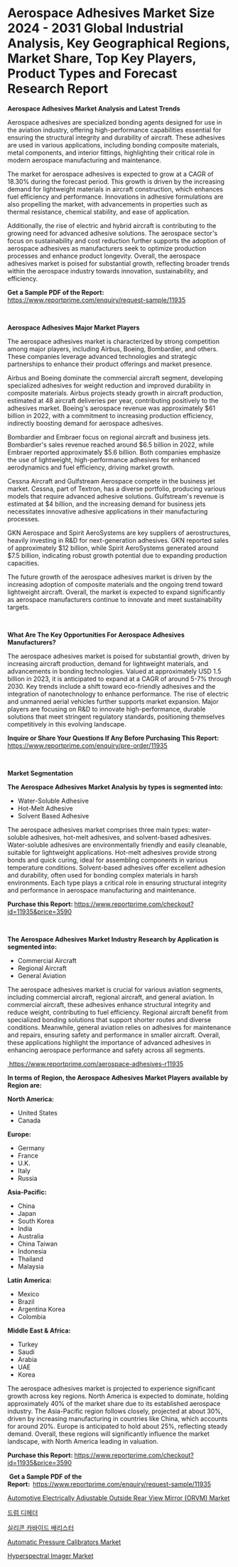 <p><h1>Aerospace Adhesives Market Size 2024 - 2031 Global Industrial Analysis, Key Geographical Regions, Market Share, Top Key Players, Product Types and Forecast Research Report</h1></p><p><strong>Aerospace Adhesives Market Analysis and Latest Trends</strong></p>
<p><p>Aerospace adhesives are specialized bonding agents designed for use in the aviation industry, offering high-performance capabilities essential for ensuring the structural integrity and durability of aircraft. These adhesives are used in various applications, including bonding composite materials, metal components, and interior fittings, highlighting their critical role in modern aerospace manufacturing and maintenance.</p><p>The market for aerospace adhesives is expected to grow at a CAGR of 18.30% during the forecast period. This growth is driven by the increasing demand for lightweight materials in aircraft construction, which enhances fuel efficiency and performance. Innovations in adhesive formulations are also propelling the market, with advancements in properties such as thermal resistance, chemical stability, and ease of application.</p><p>Additionally, the rise of electric and hybrid aircraft is contributing to the growing need for advanced adhesive solutions. The aerospace sector's focus on sustainability and cost reduction further supports the adoption of aerospace adhesives as manufacturers seek to optimize production processes and enhance product longevity. Overall, the aerospace adhesives market is poised for substantial growth, reflecting broader trends within the aerospace industry towards innovation, sustainability, and efficiency.</p></p>
<p><strong>Get a Sample PDF of the Report:&nbsp;</strong> <a href="https://www.reportprime.com/enquiry/request-sample/11935">https://www.reportprime.com/enquiry/request-sample/11935</a></p>
<p>&nbsp;</p>
<p><strong>Aerospace Adhesives Major Market Players</strong></p>
<p><p>The aerospace adhesives market is characterized by strong competition among major players, including Airbus, Boeing, Bombardier, and others. These companies leverage advanced technologies and strategic partnerships to enhance their product offerings and market presence. </p><p>Airbus and Boeing dominate the commercial aircraft segment, developing specialized adhesives for weight reduction and improved durability in composite materials. Airbus projects steady growth in aircraft production, estimated at 48 aircraft deliveries per year, contributing positively to the adhesives market. Boeing's aerospace revenue was approximately $61 billion in 2022, with a commitment to increasing production efficiency, indirectly boosting demand for aerospace adhesives.</p><p>Bombardier and Embraer focus on regional aircraft and business jets. Bombardier's sales revenue reached around $6.5 billion in 2022, while Embraer reported approximately $5.6 billion. Both companies emphasize the use of lightweight, high-performance adhesives for enhanced aerodynamics and fuel efficiency, driving market growth.</p><p>Cessna Aircraft and Gulfstream Aerospace compete in the business jet market. Cessna, part of Textron, has a diverse portfolio, producing various models that require advanced adhesive solutions. Gulfstream's revenue is estimated at $4 billion, and the increasing demand for business jets necessitates innovative adhesive applications in their manufacturing processes.</p><p>GKN Aerospace and Spirit AeroSystems are key suppliers of aerostructures, heavily investing in R&D for next-generation adhesives. GKN reported sales of approximately $12 billion, while Spirit AeroSystems generated around $7.5 billion, indicating robust growth potential due to expanding production capacities.</p><p>The future growth of the aerospace adhesives market is driven by the increasing adoption of composite materials and the ongoing trend toward lightweight aircraft. Overall, the market is expected to expand significantly as aerospace manufacturers continue to innovate and meet sustainability targets.</p></p>
<p>&nbsp;</p>
<p><strong>What Are The Key Opportunities For Aerospace Adhesives Manufacturers?</strong></p>
<p><p>The aerospace adhesives market is poised for substantial growth, driven by increasing aircraft production, demand for lightweight materials, and advancements in bonding technologies. Valued at approximately USD 1.5 billion in 2023, it is anticipated to expand at a CAGR of around 5-7% through 2030. Key trends include a shift toward eco-friendly adhesives and the integration of nanotechnology to enhance performance. The rise of electric and unmanned aerial vehicles further supports market expansion. Major players are focusing on R&D to innovate high-performance, durable solutions that meet stringent regulatory standards, positioning themselves competitively in this evolving landscape.</p></p>
<p><strong>Inquire or Share Your Questions If Any Before Purchasing This Report:</strong> <a href="https://www.reportprime.com/enquiry/pre-order/11935">https://www.reportprime.com/enquiry/pre-order/11935</a></p>
<p>&nbsp;</p>
<p><strong>Market Segmentation</strong></p>
<p><strong>The Aerospace Adhesives Market Analysis by types is segmented into:</strong></p>
<p><ul><li>Water-Soluble Adhesive</li><li>Hot-Melt Adhesive</li><li>Solvent Based Adhesive</li></ul></p>
<p><p>The aerospace adhesives market comprises three main types: water-soluble adhesives, hot-melt adhesives, and solvent-based adhesives. Water-soluble adhesives are environmentally friendly and easily cleanable, suitable for lightweight applications. Hot-melt adhesives provide strong bonds and quick curing, ideal for assembling components in various temperature conditions. Solvent-based adhesives offer excellent adhesion and durability, often used for bonding complex materials in harsh environments. Each type plays a critical role in ensuring structural integrity and performance in aerospace manufacturing and maintenance.</p></p>
<p><strong>Purchase this Report:&nbsp;</strong><a href="https://www.reportprime.com/checkout?id=11935&price=3590">https://www.reportprime.com/checkout?id=11935&price=3590</a></p>
<p>&nbsp;</p>
<p><strong>The Aerospace Adhesives Market Industry Research by Application is segmented into:</strong></p>
<p><ul><li>Commercial Aircraft</li><li>Regional Aircraft</li><li>General Aviation</li></ul></p>
<p><p>The aerospace adhesives market is crucial for various aviation segments, including commercial aircraft, regional aircraft, and general aviation. In commercial aircraft, these adhesives enhance structural integrity and reduce weight, contributing to fuel efficiency. Regional aircraft benefit from specialized bonding solutions that support shorter routes and diverse conditions. Meanwhile, general aviation relies on adhesives for maintenance and repairs, ensuring safety and performance in smaller aircraft. Overall, these applications highlight the importance of advanced adhesives in enhancing aerospace performance and safety across all segments.</p></p>
<p><a href="https://www.reportprime.com/aerospace-adhesives-r11935">&nbsp;https://www.reportprime.com/aerospace-adhesives-r11935</a></p>
<p><strong>In terms of Region, the Aerospace Adhesives Market Players available by Region are:</strong></p>
<p>
    <p> <strong> North America: </strong>
        <ul>
            <li>United States</li>
            <li>Canada</li>
        </ul>
        </p> 
    <p> <strong> Europe: </strong>
        <ul>
            <li>Germany</li>
            <li>France</li>
            <li>U.K.</li>
            <li>Italy</li>
            <li>Russia</li>
        </ul>
        </p> 
    <p> <strong> Asia-Pacific: </strong>
        <ul>
            <li>China</li>
            <li>Japan</li>
            <li>South Korea</li>
            <li>India</li>
            <li>Australia</li>
            <li>China Taiwan</li>
            <li>Indonesia</li>
            <li>Thailand</li>
            <li>Malaysia</li>
        </ul>
        </p> 
    <p> <strong> Latin America: </strong>
        <ul>
            <li>Mexico</li>
            <li>Brazil</li>
            <li>Argentina Korea</li>
            <li>Colombia</li>
        </ul>
        </p> 
    <p> <strong> Middle East & Africa: </strong>
        <ul>
            <li>Turkey</li>
            <li>Saudi</li>
            <li>Arabia</li>
            <li>UAE</li>
            <li>Korea</li>
        </ul>
    </p>
    </p>
<p><p>The aerospace adhesives market is projected to experience significant growth across key regions. North America is expected to dominate, holding approximately 40% of the market share due to its established aerospace industry. The Asia-Pacific region follows closely, projected at about 30%, driven by increasing manufacturing in countries like China, which accounts for around 20%. Europe is anticipated to hold about 25%, reflecting steady demand. Overall, these regions will significantly influence the market landscape, with North America leading in valuation.</p></p>
<p><strong>Purchase this Report: </strong><a href="https://www.reportprime.com/checkout?id=11935&price=3590">https://www.reportprime.com/checkout?id=11935&price=3590</a></p>
<p>&nbsp;<strong>Get a Sample PDF of the Report:&nbsp;&nbsp;</strong><a href="https://www.reportprime.com/enquiry/request-sample/11935">https://www.reportprime.com/enquiry/request-sample/11935</a></p>
<p><strong></strong></p>
<p><p><a href="https://issuu.com/reportprime-2/docs/automotive-electrically-adjustable-_a92c93985feb4b">Automotive Electrically Adjustable Outside Rear View Mirror (ORVM) Market</a></p><p><a href="https://medium.com/@daniamha96_85754/%EB%93%9C%EB%9F%BC-%EB%94%94%ED%97%A4%EB%8D%94-%EC%8B%9C%EC%9E%A5-%EA%B0%9C%EC%9A%94-2024%EB%85%84%EB%B6%80%ED%84%B0-2031%EB%85%84%EA%B9%8C%EC%A7%80%EC%9D%98-%EA%B8%80%EB%A1%9C%EB%B2%8C-%EC%8B%9C%EC%9E%A5-%EB%8F%99%ED%96%A5-%EB%B0%8F-%EB%AF%B8%EB%9E%98-%EC%A0%84%EB%A7%9D-c216c7b0d3ca">드럼 디헤더</a></p><p><a href="https://medium.com/@daniamha96_85754/%EC%8B%A4%EB%A6%AC%EC%BD%98-%EC%B9%B4%EB%B0%94%EC%9D%B4%EB%93%9C-%EB%B0%94%EB%A6%AC%EC%8A%A4%ED%84%B0-%EC%8B%9C%EC%9E%A5%EC%97%90-%EB%8C%80%ED%95%9C-%ED%86%B5%EC%B0%B0-%EC%8B%9C%EC%9E%A5-%EC%B0%B8%EC%97%AC%EC%9E%90-%EC%8B%9C%EC%9E%A5-%EA%B7%9C%EB%AA%A8-%EC%A7%80%EB%A6%AC%EC%A0%81-%EC%A7%80%EC%97%AD-%EB%B0%8F-%EC%98%88%EC%B8%A1-2024-2031-31d01aa3ec8c">실리콘 카바이드 배리스터</a></p><p><a href="https://issuu.com/reportprime-2/docs/automatic-pressure-calibrators-mark_8f6b41262a1a2c">Automatic Pressure Calibrators Market</a></p><p><a href="https://medium.com/@kathleenjacksond65/hyperspectral-imager-market-trends-and-analysis-opportunities-and-challenges-for-future-growth-1da12fd8c91f">Hyperspectral Imager Market</a></p></p>